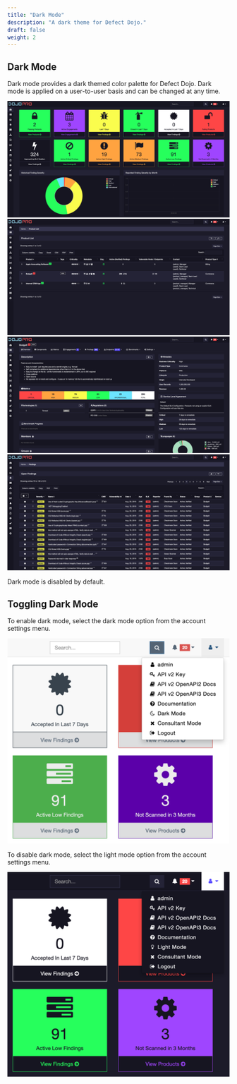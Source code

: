 ```yaml
---
title: "Dark Mode"
description: "A dark theme for Defect Dojo."
draft: false
weight: 2
---
```


## Dark Mode

Dark mode provides a dark themed color palette for Defect Dojo. Dark mode is applied on a user-to-user basis and can be changed at any time.

![Dark Mode Dashboard](images/dm-dashboard.png)
![Dark Mode All Products](images/dm-all-products.png)
![Dark Mode Product](images/dm-product.png)
![Dark Mode Findings](images/dm-findings.png)

Dark mode is disabled by default.

## Toggling Dark Mode

To enable dark mode, select the dark mode option from the account settings menu.

![Enabling Dark Mode](images/cm-dm-disabled.png)

To disable dark mode, select the light mode option from the account settings menu.

![Disabling Dark Mode](images/dm-enabled.png)